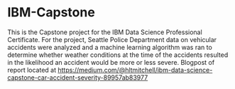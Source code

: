 # IBM-Capstone
This is the Capstone project for the IBM Data Science Professional Certificate. For the project, Seattle Police Department data on vehicular accidents were analyzed and a machine learning algorithm was ran to determine whether weather conditions at the time of the accidents resulted in the likelihood an accident would be more or less severe. 
Blogpost of report located at https://medium.com/@hltmitchell/ibm-data-science-capstone-car-accident-severity-89957ab83977
